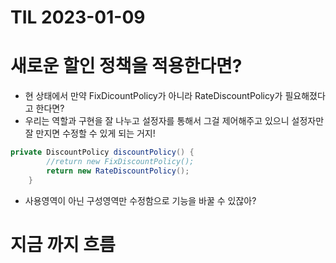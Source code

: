 # TIL 2023-01-09

# 새로운 할인 정책을 적용한다면?

- 현 상태에서 만약 FixDicountPolicy가 아니라 RateDiscountPolicy가 필요해졌다고 한다면?
- 우리는 역할과 구현을 잘 나누고 설정자를 통해서 그걸 제어해주고 있으니 설정자만 잘 만지면 수정할 수 있게 되는 거지!

```java
private DiscountPolicy discountPolicy() {
        //return new FixDiscountPolicy();
        return new RateDiscountPolicy();
    }
```

- 사용영역이 아닌 구성영역만 수정함으로 기능을 바꿀 수 있잖아?

# 지금 까지 흐름